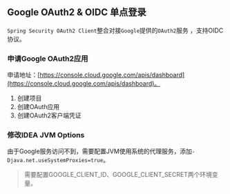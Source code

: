 ## Google OAuth2 & OIDC 单点登录

`Spring Security OAuth2 Client`整合对接`Google`提供的`OAuth2`服务 ，支持OIDC协议。

### 申请Google OAuth2应用

申请地址：[https://console.cloud.google.com/apis/dashboard](https://console.cloud.google.com/apis/dashboard)。

1. 创建项目
2. 创建OAuth应用
3. 创建OAuth2客户端凭证

### 修改IDEA JVM Options

由于Google服务访问不到，需要配置JVM使用系统的代理服务，添加`-Djava.net.useSystemProxies=true`。

> 需要配置GOOGLE_CLIENT_ID、GOOGLE_CLIENT_SECRET两个环境变量。